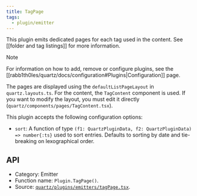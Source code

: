 ```yaml
---
title: TagPage
tags:
  - plugin/emitter
---
```


This plugin emits dedicated pages for each tag used in the content. See [[folder and tag listings]] for more information.

> [!note]
> For information on how to add, remove or configure plugins, see the [[rabb1th0les/quartz/docs/configuration#Plugins|Configuration]] page.

The pages are displayed using the `defaultListPageLayout` in `quartz.layouts.ts`. For the content, the `TagContent` component is used. If you want to modify the layout, you must edit it directly (`quartz/components/pages/TagContent.tsx`).

This plugin accepts the following configuration options:

- `sort`: A function of type `(f1: QuartzPluginData, f2: QuartzPluginData) => number{:ts}` used to sort entries. Defaults to sorting by date and tie-breaking on lexographical order.

## API

- Category: Emitter
- Function name: `Plugin.TagPage()`.
- Source: [`quartz/plugins/emitters/tagPage.tsx`](https://github.com/jackyzha0/quartz/blob/v4/quartz/plugins/emitters/tagPage.tsx).
